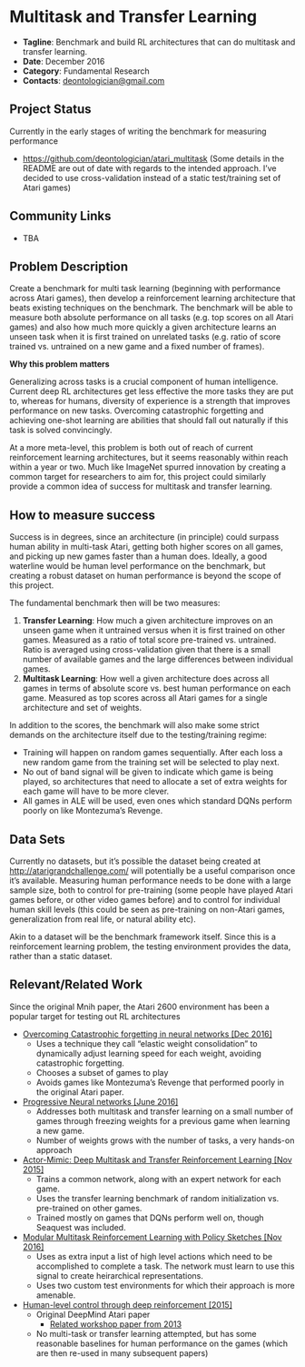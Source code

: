 # Multitask and Transfer Learning

- **Tagline**: Benchmark and build RL architectures that can do multitask and transfer learning.
- **Date**: December 2016
- **Category**: Fundamental Research
- **Contacts**: deontologician@gmail.com


## Project Status

Currently in the early stages of writing the benchmark for measuring performance

- https://github.com/deontologician/atari_multitask (Some details in the README
  are out of date with regards to the intended approach. I’ve decided to use
  cross-validation instead of a static test/training set of Atari games)


## Community Links
- TBA


## Problem Description

Create a benchmark for multi task learning (beginning with performance across
Atari games), then develop a reinforcement learning architecture that beats
existing techniques on the benchmark. The benchmark will be able to measure both
absolute performance on all tasks (e.g. top scores on all Atari games) and also
how much more quickly a given architecture learns an unseen task when it is
first trained on unrelated tasks (e.g. ratio of score trained vs. untrained on a
new game and a fixed number of frames).

**Why this problem matters**

Generalizing across tasks is a crucial component of human intelligence. Current
deep RL architectures get less effective the more tasks they are put to, whereas
for humans, diversity of experience is a strength that improves performance on
new tasks. Overcoming catastrophic forgetting and achieving one-shot learning
are abilities that should fall out naturally if this task is solved
convincingly.

At a more meta-level, this problem is both out of reach of current reinforcement
learning architectures, but it seems reasonably within reach within a year or
two. Much like ImageNet spurred innovation by creating a common target for
researchers to aim for, this project could similarly provide a common idea of
success for multitask and transfer learning.

## How to measure success

Success is in degrees, since an architecture (in principle) could surpass human
ability in multi-task Atari, getting both higher scores on all games, and
picking up new games faster than a human does. Ideally, a good waterline would
be human level performance on the benchmark, but creating a robust dataset on
human performance is beyond the scope of this project.

The fundamental benchmark then will be two measures:


1. **Transfer Learning**: How much a given architecture improves on an unseen
game when it untrained versus when it is first trained on other games. Measured
as a ratio of total score pre-trained vs. untrained. Ratio is averaged using
cross-validation given that there is a small number of available games and the
large differences between individual games.
2. **Multitask Learning**: How well a given architecture does across all games
in terms of absolute score vs. best human performance on each game. Measured as
top scores across all Atari games for a single architecture and set of weights.

In addition to the scores, the benchmark will also make some strict demands on the architecture itself due to the testing/training regime:

- Training will happen on random games sequentially. After each loss a new
  random game from the training set will be selected to play next.
- No out of band signal will be given to indicate which game is being played, so
  architectures that need to allocate a set of extra weights for each game will
  have to be more clever.
- All games in ALE will be used, even ones which standard DQNs perform poorly on
  like Montezuma’s Revenge.

## Data Sets

Currently no datasets, but it’s possible the dataset being created at
http://atarigrandchallenge.com/ will potentially be a useful comparison once
it’s available. Measuring human performance needs to be done with a large sample
size, both to control for pre-training (some people have played Atari games
before, or other video games before) and to control for individual human skill
levels (this could be seen as pre-training on non-Atari games, generalization
from real life, or natural ability etc).

Akin to a dataset will be the benchmark framework itself. Since this is a
reinforcement learning problem, the testing environment provides the data,
rather than a static dataset.

## Relevant/Related Work

Since the original Mnih paper, the Atari 2600 environment has been a popular
target for testing out RL architectures

- [Overcoming Catastrophic forgetting in neural networks [Dec 2016]](https://arxiv.org/abs/1612.00796)
  - Uses a technique they call “elastic weight consolidation” to dynamically adjust learning speed for each weight, avoiding catastrophic forgetting.
  - Chooses a subset of games to play
  - Avoids games like Montezuma’s Revenge that performed poorly in the original Atari paper.
- [Progressive Neural networks [June 2016]](https://arxiv.org/abs/1606.04671v3)
  - Addresses both multitask and transfer learning on a small number of games through freezing weights for a previous game when learning a new game.
  - Number of weights grows with the number of tasks, a very hands-on approach
- [Actor-Mimic: Deep Multitask and Transfer Reinforcement Learning [Nov 2015]](https://arxiv.org/abs/1511.06342v4)
  - Trains a common network, along with an expert network for each game.
  - Uses the transfer learning benchmark of random initialization vs. pre-trained on other games.
  - Trained mostly on games that DQNs perform well on, though Seaquest was included.
- [Modular Multitask Reinforcement Learning with Policy Sketches [Nov 2016]](https://arxiv.org/abs/1611.01796v1)
  - Uses as extra input a list of high level actions which need to be accomplished to complete a task. The network must learn to use this signal to create heirarchical representations.
  - Uses two custom test environments for which their approach is more amenable.
- [Human-level control through deep reinforcement [2015]](http://www.nature.com/nature/journal/v518/n7540/full/nature14236.html)
  - Original DeepMind Atari paper
    - [Related workshop paper from 2013](https://arxiv.org/abs/1312.5602v1)
  - No multi-task or transfer learning attempted, but has some reasonable baselines for human performance on the games (which are then re-used in many subsequent papers)

